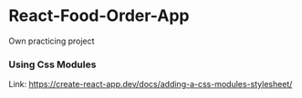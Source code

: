 # React-Food-Order-App

Own practicing project

### Using Css Modules

Link: https://create-react-app.dev/docs/adding-a-css-modules-stylesheet/
